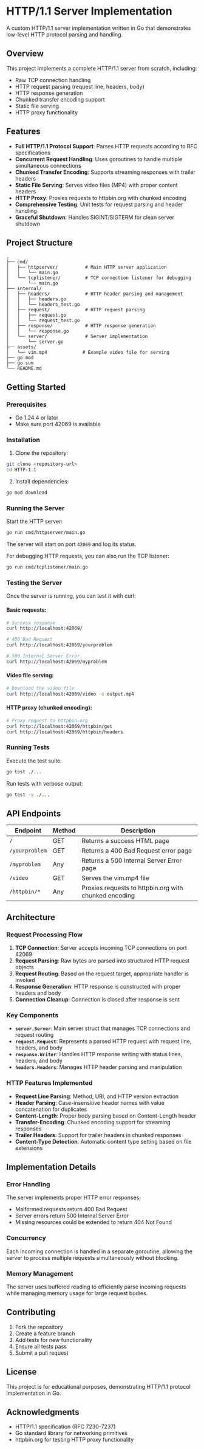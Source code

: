 # HTTP/1.1 Server Implementation

A custom HTTP/1.1 server implementation written in Go that demonstrates low-level HTTP protocol parsing and handling.

## Overview

This project implements a complete HTTP/1.1 server from scratch, including:

- Raw TCP connection handling
- HTTP request parsing (request line, headers, body)
- HTTP response generation
- Chunked transfer encoding support
- Static file serving
- HTTP proxy functionality

## Features

- **Full HTTP/1.1 Protocol Support**: Parses HTTP requests according to RFC specifications
- **Concurrent Request Handling**: Uses goroutines to handle multiple simultaneous connections
- **Chunked Transfer Encoding**: Supports streaming responses with trailer headers
- **Static File Serving**: Serves video files (MP4) with proper content headers
- **HTTP Proxy**: Proxies requests to httpbin.org with chunked encoding
- **Comprehensive Testing**: Unit tests for request parsing and header handling
- **Graceful Shutdown**: Handles SIGINT/SIGTERM for clean server shutdown

## Project Structure

```
.
├── cmd/
│   ├── httpserver/          # Main HTTP server application
│   │   └── main.go
│   └── tcplistener/         # TCP connection listener for debugging
│       └── main.go
├── internal/
│   ├── headers/             # HTTP header parsing and management
│   │   ├── headers.go
│   │   └── headers_test.go
│   ├── request/             # HTTP request parsing
│   │   ├── request.go
│   │   └── request_test.go
│   ├── response/            # HTTP response generation
│   │   └── response.go
│   └── server/              # Server implementation
│       └── server.go
├── assets/
│   └── vim.mp4             # Example video file for serving
├── go.mod
├── go.sum
└── README.md
```

## Getting Started

### Prerequisites

- Go 1.24.4 or later
- Make sure port 42069 is available

### Installation

1. Clone the repository:

```bash
git clone <repository-url>
cd HTTP-1.1
```

2. Install dependencies:

```bash
go mod download
```

### Running the Server

Start the HTTP server:

```bash
go run cmd/httpserver/main.go
```

The server will start on port `42069` and log its status.

For debugging HTTP requests, you can also run the TCP listener:

```bash
go run cmd/tcplistener/main.go
```

### Testing the Server

Once the server is running, you can test it with curl:

#### Basic requests:

```bash
# Success response
curl http://localhost:42069/

# 400 Bad Request
curl http://localhost:42069/yourproblem

# 500 Internal Server Error
curl http://localhost:42069/myproblem
```

#### Video file serving:

```bash
# Download the video file
curl http://localhost:42069/video -o output.mp4
```

#### HTTP proxy (chunked encoding):

```bash
# Proxy request to httpbin.org
curl http://localhost:42069/httpbin/get
curl http://localhost:42069/httpbin/headers
```

### Running Tests

Execute the test suite:

```bash
go test ./...
```

Run tests with verbose output:

```bash
go test -v ./...
```

## API Endpoints

| Endpoint       | Method | Description                                           |
| -------------- | ------ | ----------------------------------------------------- |
| `/`            | GET    | Returns a success HTML page                           |
| `/yourproblem` | GET    | Returns a 400 Bad Request error page                  |
| `/myproblem`   | Any    | Returns a 500 Internal Server Error page              |
| `/video`       | GET    | Serves the vim.mp4 file                               |
| `/httpbin/*`   | Any    | Proxies requests to httpbin.org with chunked encoding |

## Architecture

### Request Processing Flow

1. **TCP Connection**: Server accepts incoming TCP connections on port 42069
2. **Request Parsing**: Raw bytes are parsed into structured HTTP request objects
3. **Request Routing**: Based on the request target, appropriate handler is invoked
4. **Response Generation**: HTTP response is constructed with proper headers and body
5. **Connection Cleanup**: Connection is closed after response is sent

### Key Components

- **`server.Server`**: Main server struct that manages TCP connections and request routing
- **`request.Request`**: Represents a parsed HTTP request with request line, headers, and body
- **`response.Writer`**: Handles HTTP response writing with status lines, headers, and body
- **`headers.Headers`**: Manages HTTP header parsing and manipulation

### HTTP Features Implemented

- **Request Line Parsing**: Method, URI, and HTTP version extraction
- **Header Parsing**: Case-insensitive header names with value concatenation for duplicates
- **Content-Length**: Proper body parsing based on Content-Length header
- **Transfer-Encoding**: Chunked encoding support for streaming responses
- **Trailer Headers**: Support for trailer headers in chunked responses
- **Content-Type Detection**: Automatic content type setting based on file extensions

## Implementation Details

### Error Handling

The server implements proper HTTP error responses:

- Malformed requests return 400 Bad Request
- Server errors return 500 Internal Server Error
- Missing resources could be extended to return 404 Not Found

### Concurrency

Each incoming connection is handled in a separate goroutine, allowing the server to process multiple requests simultaneously without blocking.

### Memory Management

The server uses buffered reading to efficiently parse incoming requests while managing memory usage for large request bodies.

## Contributing

1. Fork the repository
2. Create a feature branch
3. Add tests for new functionality
4. Ensure all tests pass
5. Submit a pull request

## License

This project is for educational purposes, demonstrating HTTP/1.1 protocol implementation in Go.

## Acknowledgments

- HTTP/1.1 specification (RFC 7230-7237)
- Go standard library for networking primitives
- httpbin.org for testing HTTP proxy functionality
